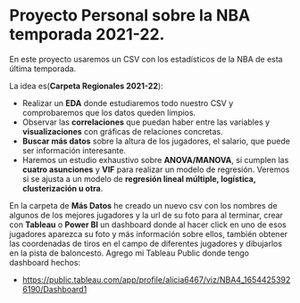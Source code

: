 # Proyecto Personal sobre la NBA temporada 2021-22.
En este proyecto usaremos un CSV con los estadísticos de la NBA de esta última temporada.

La idea es(**Carpeta Regionales 2021-22**):
- Realizar un **EDA** donde estudiaremos todo nuestro CSV y comprobaremos que los datos queden limpios.
- Observar las **correlaciones** que puedan haber entre las variables y **visualizaciones** con gráficas de relaciones concretas.
- **Buscar más datos** sobre la altura de los jugadores, el salario, que puede ser información interesante.
- Haremos un estudio exhaustivo sobre **ANOVA/MANOVA**, si cumplen las **cuatro asunciones** y **VIF** para realizar un modelo de regresión. Veremos si se ajusta a un modelo de **regresión lineal múltiple, logística, clusterización u otra**.

En la carpeta de **Más Datos** he creado un nuevo csv con los nombres de algunos de los mejores jugadores y la url de su foto para al terminar, crear con **Tableau** o **Power BI** un dashboard donde al hacer click en uno de esos jugadores aparezca su foto y más información sobre ellos, también obtener las coordenadas de tiros en el campo de diferentes jugadores y dibujarlos en la pista de baloncesto. Agrego mi Tableau Public donde tengo dashboard hechos:
- https://public.tableau.com/app/profile/alicia6467/viz/NBA4_16544253926190/Dashboard1
